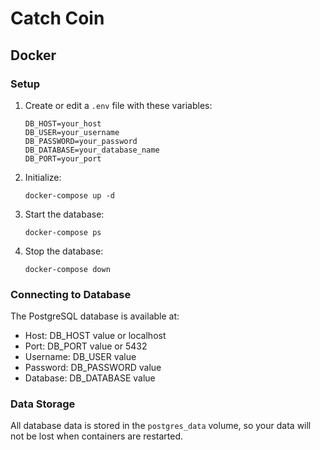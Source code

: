 # Catch Coin

## Docker

### Setup

1. Create or edit a `.env` file with these variables:
   ```
   DB_HOST=your_host
   DB_USER=your_username
   DB_PASSWORD=your_password
   DB_DATABASE=your_database_name
   DB_PORT=your_port
   ```

2. Initialize:
    ```
    docker-compose up -d
    ```

3. Start the database:
   ```
   docker-compose ps
   ```

4. Stop the database:
   ```
   docker-compose down
   ```

### Connecting to Database

The PostgreSQL database is available at:
- Host: DB_HOST value or localhost
- Port: DB_PORT value or 5432
- Username: DB_USER value
- Password: DB_PASSWORD value
- Database: DB_DATABASE value

### Data Storage

All database data is stored in the `postgres_data` volume, so your data will not be lost when containers are restarted.
